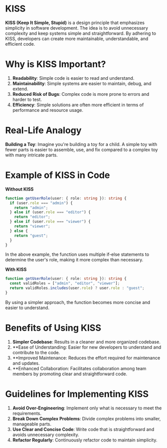 # KISS

**KISS (Keep It Simple, Stupid)** is a design principle that emphasizes simplicity in software development. The idea is to avoid unnecessary complexity and keep systems simple and straightforward. By adhering to KISS, developers can create more maintainable, understandable, and efficient code.

# Why is KISS Important?

1. **Readability**: Simple code is easier to read and understand.
2. **Maintainability**: Simple systems are easier to maintain, debug, and extend.
3. **Reduced Risk of Bugs**: Complex code is more prone to errors and harder to test.
4. **Efficiency**: Simple solutions are often more efficient in terms of performance and resource usage.

# Real-Life Analogy

**Building a Toy**: Imagine you're building a toy for a child. A simple toy with fewer parts is easier to assemble, use, and fix compared to a complex toy with many intricate parts.

# Example of KISS in Code

**Without KISS**

```typescript
function getUserRole(user: { role: string }): string {
  if (user.role === "admin") {
    return "admin";
  } else if (user.role === "editor") {
    return "editor";
  } else if (user.role === "viewer") {
    return "viewer";
  } else {
    return "guest";
  }
}
```

In the above example, the function uses multiple if-else statements to determine the user's role, making it more complex than necessary.

**With KISS**

```typescript
function getUserRole(user: { role: string }): string {
  const validRoles = ["admin", "editor", "viewer"];
  return validRoles.includes(user.role) ? user.role : "guest";
}
```

By using a simpler approach, the function becomes more concise and easier to understand.

# Benefits of Using KISS

1. **Simpler Codebase**: Results in a cleaner and more organized codebase.
2. \*\*Ease of Understanding: Easier for new developers to understand and contribute to the code.
3. \*\*Improved Maintenance: Reduces the effort required for maintenance and updates.
4. \*\*Enhanced Collaboration: Facilitates collaboration among team members by promoting clear and straightforward code.

# Guidelines for Implementing KISS

1. **Avoid Over-Engineering**: Implement only what is necessary to meet the requirements.
2. **Break Down Complex Problems**: Divide complex problems into smaller, manageable parts.
3. **Use Clear and Concise Code**: Write code that is straightforward and avoids unnecessary complexity.
4. **Refactor Regularly**: Continuously refactor code to maintain simplicity.
